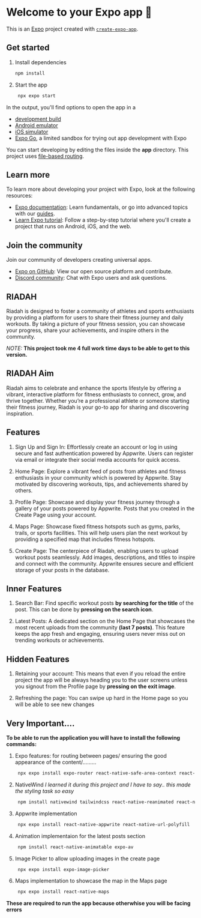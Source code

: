 # Welcome to your Expo app 👋

This is an [Expo](https://expo.dev) project created with [`create-expo-app`](https://www.npmjs.com/package/create-expo-app).

## Get started

1. Install dependencies

   ```bash
   npm install
   ```

2. Start the app

   ```bash
    npx expo start
   ```

In the output, you'll find options to open the app in a

- [development build](https://docs.expo.dev/develop/development-builds/introduction/)
- [Android emulator](https://docs.expo.dev/workflow/android-studio-emulator/)
- [iOS simulator](https://docs.expo.dev/workflow/ios-simulator/)
- [Expo Go](https://expo.dev/go), a limited sandbox for trying out app development with Expo

You can start developing by editing the files inside the **app** directory. This project uses [file-based routing](https://docs.expo.dev/router/introduction).

## Learn more

To learn more about developing your project with Expo, look at the following resources:

- [Expo documentation](https://docs.expo.dev/): Learn fundamentals, or go into advanced topics with our [guides](https://docs.expo.dev/guides).
- [Learn Expo tutorial](https://docs.expo.dev/tutorial/introduction/): Follow a step-by-step tutorial where you'll create a project that runs on Android, iOS, and the web.

## Join the community

Join our community of developers creating universal apps.

- [Expo on GitHub](https://github.com/expo/expo): View our open source platform and contribute.
- [Discord community](https://chat.expo.dev): Chat with Expo users and ask questions.


## RIADAH

Riadah is designed to foster a community of athletes and sports enthusiasts by providing a platform for users to share their fitness journey and daily workouts. By taking a picture of your fitness session, you can showcase your progress, share your achievements, and inspire others in the community.

*NOTE:* **This project took me 4 full work time days to be able to get to this version.**

## RIADAH Aim

Riadah aims to celebrate and enhance the sports lifestyle by offering a vibrant, interactive platform for fitness enthusiasts to connect, grow, and thrive together. Whether you’re a professional athlete or someone starting their fitness journey, Riadah is your go-to app for sharing and discovering inspiration.

## Features

1. Sign Up and Sign In:
Effortlessly create an account or log in using secure and fast authentication powered by Appwrite. Users can register via email or integrate their social media accounts for quick access.

2. Home Page:
Explore a vibrant feed of posts from athletes and fitness enthusiasts in your community which is powered by Appwrite. Stay motivated by discovering workouts, tips, and achievements shared by others.

3. Profile Page:
Showcase and display your fitness journey through a gallery of your posts powered by Appwrite. Posts that you created in the Create Page using your account.

4. Maps Page:
Showcase fixed fitness hotspots such as gyms, parks, trails, or sports facilities. This will help users plan the next workout by providing a specified map that includes fitness hotspots.

5. Create Page:
The centerpiece of Riadah, enabling users to upload workout posts seamlessly. Add images, descriptions, and titles to inspire and connect with the community. Appwrite ensures secure and efficient storage of your posts in the database.

## Inner Features

1. Search Bar:
Find specific workout posts **by searching for the title** of the post. This can be done by **pressing on the search icon**.

2. Latest Posts:
A dedicated section on the Home Page that showcases the most recent uploads from the community **(last 7 posts)**. This feature keeps the app fresh and engaging, ensuring users never miss out on trending workouts or achievements.

## Hidden Features

1. Retaining your account:
This means that even if you reload the entire project the app will be always heading you to the user screens unless you signout from the Profile page by **pressing on the exit image**.

2. Refreshing the page:
You can swipe up hard in the Home page so you will be able to see new changes



## Very Important....

**To be able to run the application you will have to install the following commands:**

1. Expo features: for routing between pages/ ensuring the good appearance of the content/.........

   ```bash
    npx expo install expo-router react-native-safe-area-context react-native-screens expo-linking expo-constants expo-status-bar
   ```

2. NativeWind *I learned it during this project and I have to say.. this made the styling task so easy* 

   ```bash
    npm install nativewind tailwindcss react-native-reanimated react-native-safe-area-context
   ```

3. Appwrite implementation  

   ```bash
    npx expo install react-native-appwrite react-native-url-polyfill
   ```

4. Animation implementaion for the latest posts section  

   ```bash
    npm install react-native-animatable expo-av
   ```

5. Image Picker to allow uploading images in the create page  

   ```bash
    npx expo install expo-image-picker
   ```

7. Maps implementation to showcase the map in the Maps page

   ```bash
    npx expo install react-native-maps
   ```

**These are required to run the app because otherwhise you will be facing errors**
